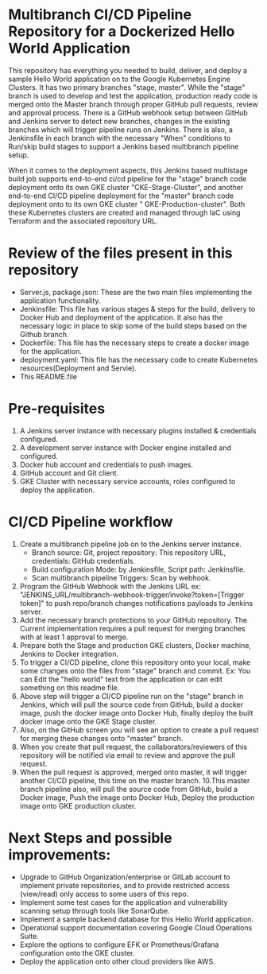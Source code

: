 # Multibranch CI/CD Pipeline Repository for a Dockerized Hello World Application
This repository has everything you needed to build, deliver, and deploy a sample Hello World application on to the Google Kubernetes Engine Clusters. It has two primary branches "stage, master". While the "stage" branch is used to develop and test the application, production ready code is merged onto the Master branch through proper GitHub pull requests, review and approval process. There is a GitHub webhook setup between GitHub and Jenkins server to detect new branches, changes in the existing branches which will trigger pipeline runs on Jenkins. There is also, a Jenkinsfile in each branch with the necessary "When" conditions to Run/skip build stages to support a Jenkins based multibranch pipeline setup.

When it comes to the deployment aspects, this Jenkins based multistage build job supports end-to-end ci/cd pipeline for the "stage" branch code deployment onto its own GKE cluster "CKE-Stage-Cluster", and another end-to-end CI/CD pipeline deployment for the "master" branch code deployment onto to its own GKE cluster " GKE-Production-cluster". Both these Kubernetes clusters are created and managed through IaC using Terraform and the associated repository URL.


# Review of the files present in this repository
 - Server.js, package.json: These are the two main files implementing the application functionality.
 - Jenkinsfile: This file has various stages & steps for the build, delivery to Docker Hub and deployment of the application. It also has the necessary logic in place to skip some of the build steps based on the Github branch.
 - Dockerfile: This file has the necessary steps to create a docker image for the application.
 - deployment.yaml: This file has the necessary code to create Kubernetes resources(Deployment and Servie).
 - This README.file


# Pre-requisites

1. A Jenkins server instance with necessary plugins installed & credentials configured.
2. A development server instance with Docker engine installed and configured.
3. Docker hub account and credentials to push images.
4. GitHub account and Git client.
5. GKE Cluster with necessary service accounts, roles configured to deploy the application. 

# CI/CD Pipeline workflow

1. Create a multibranch pipeline job on to the Jenkins server instance.
    - Branch source: Git, project repository: This repository URL, credentials: GitHub credentials.
    - Build configuration Mode: by Jenkinsfile, Script path: Jenkinsfile.
    - Scan multibranch pipeline Triggers: Scan by webhook.
2. Program the GitHub Webhook with the Jenkins URL ex: "JENKINS_URL/multibranch-webhook-trigger/invoke?token=[Trigger token]" to push repo/branch changes notifications payloads to Jenkins server.
3. Add the necessary branch protections to your GitHub repository. The Current implementation requires a pull request for merging branches with at least 1 approval to merge.
4. Prepare both the Stage and production GKE clusters, Docker machine, Jenkins to Docker integration.
5. To trigger a CI/CD pipeline, clone this repository onto your local, make some changes onto the files from "stage" branch and commit. Ex: You can Edit the "hello world" text from the application or can edit something on this readme file.
6. Above step will trigger a CI/CD pipeline run on the "stage" branch in Jenkins, which will pull the source code from GitHub, build a docker image, push the docker image onto Docker Hub, finally deploy the built docker image onto the GKE Stage cluster.
7. Also, on the GitHub screen you will see an option to create a pull request for merging these changes onto "master" branch. 
8. When you create that pull request, the collaborators/reviewers of this repository will be notified via email to review and approve the pull request.
9. When the pull request is approved, merged onto master, it will trigger another CI/CD pipeline, this time on the master branch.
10.This master branch pipeline also, will pull the source code from GitHub, build a Docker image, Push the image onto Docker Hub, Deploy the production image onto GKE production cluster. 

# Next Steps and possible improvements:
  - Upgrade to GitHub Organization/enterprise or GitLab account to implement private repositories, and to provide restricted access (view/read) only access to some users of this repo.
  - Implement some test cases for the application and vulnerability scanning setup through tools like SonarQube.
  - Implement a sample backend database for this Hello World application.
  - Operational support documentation covering Google Cloud Operations Suite.
  - Explore the options to configure EFK or Prometheus/Grafana configuration onto the GKE cluster.
  - Deploy the application onto other cloud providers like AWS.

